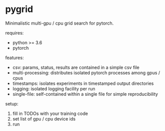 # pygrid

Minimalistic multi-gpu / cpu grid search for pytorch.

requires:

* python >= 3.6
* pytorch

features:

* csv: params, status, results are contained in a simple csv file
* multi-processing: distributes isolated pytorch processes among gpus / cpus
* timestamps: isolates experiments in timestamped output directories
* logging: isolated logging facility per run
* single-file: self-contained within a single file for simple reproducibility

setup:
1. fill in TODOs with your training code
2. set list of gpu / cpu device ids
3. run

